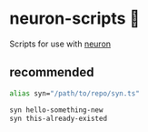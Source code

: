 # neuron-scripts 🧠

Scripts for use with [neuron](https://neuron.zettel.page/)

## recommended

```sh
alias syn="/path/to/repo/syn.ts"

syn hello-something-new
syn this-already-existed
```

